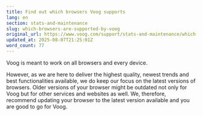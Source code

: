 ```yaml
---
title: Find out which browsers Voog supports
lang: en
section: stats-and-maintenance
slug: which-browsers-are-supported-by-voog
original_url: https://www.voog.com/support/stats-and-maintenance/which-browsers-are-supported-by-voog
updated_at: 2025-08-07T21:25:01Z
word_count: 77
---
```

Voog is meant to work on all browsers and every device.   
  
However, as we are here to deliver the highest quality, newest trends and best functionalities available, we do keep our focus on the latest versions of browsers. Older versions of your browser might be outdated not only for Voog but for other services and websites as well. We, therefore, recommend updating your browser to the latest version available and you are good to go for Voog.
